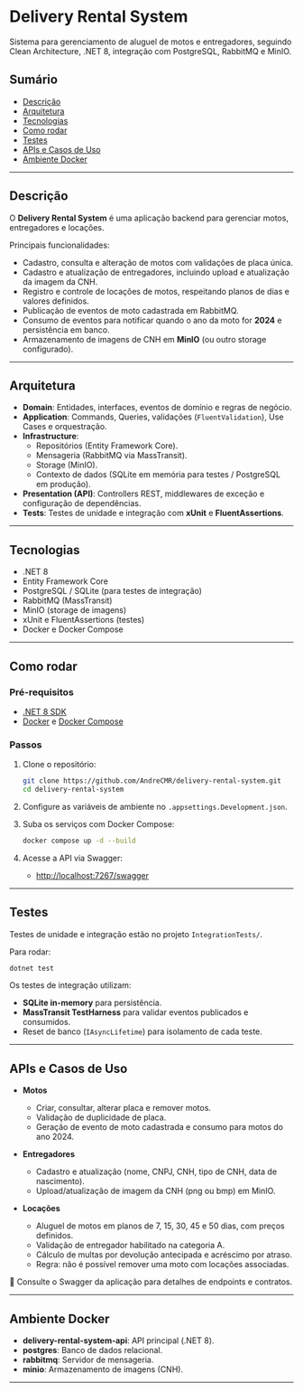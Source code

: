 # Delivery Rental System  
Sistema para gerenciamento de aluguel de motos e entregadores, seguindo Clean Architecture, .NET 8, integração com PostgreSQL, RabbitMQ e MinIO.

## Sumário
- [Descrição](#descrição)  
- [Arquitetura](#arquitetura)  
- [Tecnologias](#tecnologias)  
- [Como rodar](#como-rodar)  
- [Testes](#testes)  
- [APIs e Casos de Uso](#apis-e-casos-de-uso)  
- [Ambiente Docker](#ambiente-docker)  

---

## Descrição
O **Delivery Rental System** é uma aplicação backend para gerenciar motos, entregadores e locações.  

Principais funcionalidades:
- Cadastro, consulta e alteração de motos com validações de placa única.  
- Cadastro e atualização de entregadores, incluindo upload e atualização da imagem da CNH.  
- Registro e controle de locações de motos, respeitando planos de dias e valores definidos.  
- Publicação de eventos de moto cadastrada em RabbitMQ.  
- Consumo de eventos para notificar quando o ano da moto for **2024** e persistência em banco.  
- Armazenamento de imagens de CNH em **MinIO** (ou outro storage configurado).  

---

## Arquitetura
- **Domain**: Entidades, interfaces, eventos de domínio e regras de negócio.  
- **Application**: Commands, Queries, validações (`FluentValidation`), Use Cases e orquestração.  
- **Infrastructure**:  
  - Repositórios (Entity Framework Core).  
  - Mensageria (RabbitMQ via MassTransit).  
  - Storage (MinIO).  
  - Contexto de dados (SQLite em memória para testes / PostgreSQL em produção).  
- **Presentation (API)**: Controllers REST, middlewares de exceção e configuração de dependências.  
- **Tests**: Testes de unidade e integração com **xUnit** e **FluentAssertions**.  

---

## Tecnologias
- .NET 8  
- Entity Framework Core  
- PostgreSQL / SQLite (para testes de integração)  
- RabbitMQ (MassTransit)  
- MinIO (storage de imagens)  
- xUnit e FluentAssertions (testes)  
- Docker e Docker Compose  

---

## Como rodar

### Pré-requisitos
- [.NET 8 SDK](https://dotnet.microsoft.com/download)  
- [Docker](https://www.docker.com/) e [Docker Compose](https://docs.docker.com/compose/)  

### Passos
1. Clone o repositório:
   ```bash
   git clone https://github.com/AndreCMR/delivery-rental-system.git
   cd delivery-rental-system
   ```

2. Configure as variáveis de ambiente no `.appsettings.Development.json`.

3. Suba os serviços com Docker Compose:
   ```bash
   docker compose up -d --build
   ```

4. Acesse a API via Swagger:
   - [http://localhost:7267/swagger](http://localhost:7267/swagger)  

---

## Testes
Testes de unidade e integração estão no projeto `IntegrationTests/`.  

Para rodar:
```bash
dotnet test
```

Os testes de integração utilizam:
- **SQLite in-memory** para persistência.  
- **MassTransit TestHarness** para validar eventos publicados e consumidos.  
- Reset de banco (`IAsyncLifetime`) para isolamento de cada teste.  

---

## APIs e Casos de Uso
- **Motos**
  - Criar, consultar, alterar placa e remover motos.  
  - Validação de duplicidade de placa.  
  - Geração de evento de moto cadastrada e consumo para motos do ano 2024.  

- **Entregadores**
  - Cadastro e atualização (nome, CNPJ, CNH, tipo de CNH, data de nascimento).  
  - Upload/atualização de imagem da CNH (png ou bmp) em MinIO.  

- **Locações**
  - Aluguel de motos em planos de 7, 15, 30, 45 e 50 dias, com preços definidos.  
  - Validação de entregador habilitado na categoria A.  
  - Cálculo de multas por devolução antecipada e acréscimo por atraso.  
  - Regra: não é possível remover uma moto com locações associadas.  

📌 Consulte o Swagger da aplicação para detalhes de endpoints e contratos.  

---

## Ambiente Docker
- **delivery-rental-system-api**: API principal (.NET 8).  
- **postgres**: Banco de dados relacional.  
- **rabbitmq**: Servidor de mensageria.  
- **minio**: Armazenamento de imagens (CNH).  

---
